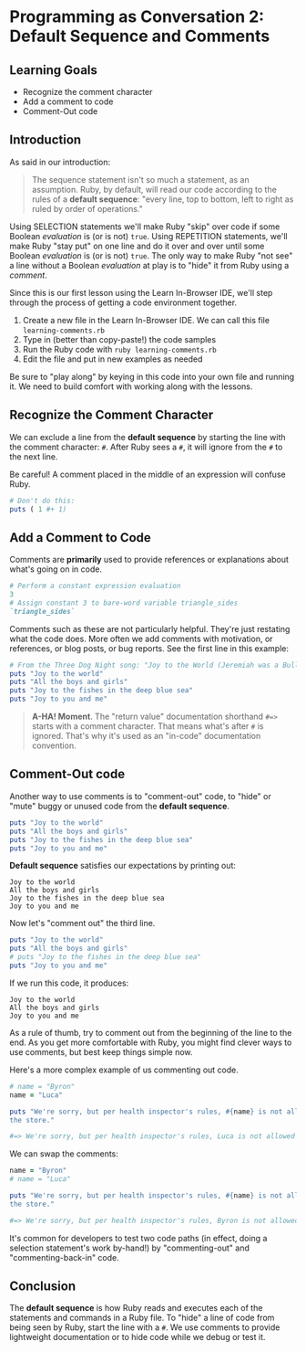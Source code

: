 # Programming as Conversation 2: Default Sequence and Comments

## Learning Goals

* Recognize the comment character
* Add a comment to code
* Comment-Out code

## Introduction

As said in our introduction:

> The sequence statement isn't so much a statement, as an assumption. Ruby, by
> default, will read our code according to the rules of a **default sequence**:
> "every line, top to bottom, left to right as ruled by order of operations."

Using SELECTION statements we'll make Ruby "skip" over code if some Boolean
_evaluation_ is (or is not) `true`. Using REPETITION statements, we'll make
Ruby "stay put" on one line and do it over and over until some Boolean
_evaluation_ is (or is not) `true`. The only way to make Ruby "not see" a line
without a Boolean _evaluation_ at play is to "hide" it from Ruby using a
_comment_.

Since this is our first lesson using the Learn In-Browser IDE, we'll step
through the process of getting a code environment together.

1. Create a new file in the Learn In-Browser IDE. We can call this file
   `learning-comments.rb`
2. Type in (better than copy-paste!) the code samples
3. Run the Ruby code with `ruby learning-comments.rb`
4. Edit the file and put in new examples as needed

Be sure to "play along" by keying in this code into your own file and running
it. We need to build comfort with working along with the lessons.

## Recognize the Comment Character

We can exclude a line from the **default sequence** by starting the line with
the comment character: `#`. After Ruby sees a `#`, it will ignore from the `#`
to the next line.

Be careful! A comment placed in the middle of an expression will confuse Ruby.

```ruby
# Don't do this:
puts ( 1 #+ 1)
```

## Add a Comment to Code

Comments are **primarily** used to provide references or explanations about
what's going on in code.

```ruby
# Perform a constant expression evaluation
3
# Assign constant 3 to bare-word variable triangle_sides
`triangle_sides`
```

Comments such as these are not particularly helpful. They're just restating
what the code does. More often we add comments with motivation, or references,
or blog posts, or bug reports. See the first line in this example:

```ruby
# From the Three Dog Night song: "Joy to the World (Jeremiah was a Bullfrog)"
puts "Joy to the world"
puts "All the boys and girls"
puts "Joy to the fishes in the deep blue sea"
puts "Joy to you and me"
```

> **A-HA! Moment**. The "return value" documentation shorthand `#=>` starts
> with a comment character. That means what's after `#` is ignored. That's why
> it's used as an "in-code" documentation convention.

## Comment-Out code

Another way to use comments is to "comment-out" code, to "hide" or "mute" buggy
or unused code from the **default sequence**.

```ruby
puts "Joy to the world"
puts "All the boys and girls"
puts "Joy to the fishes in the deep blue sea"
puts "Joy to you and me"
```

**Default sequence** satisfies our expectations by printing out:

```text
Joy to the world
All the boys and girls
Joy to the fishes in the deep blue sea
Joy to you and me
```

Now let's "comment out" the third line.

```ruby
puts "Joy to the world"
puts "All the boys and girls"
# puts "Joy to the fishes in the deep blue sea"
puts "Joy to you and me"
```

If we run this code, it produces:

```text
Joy to the world
All the boys and girls
Joy to you and me
```

As a rule of thumb, try to comment out from the beginning of the line to the
end. As you get more comfortable with Ruby, you might find clever ways to use
comments, but best keep things simple now.

Here's a more complex example of us commenting out code.

```ruby
# name = "Byron"
name = "Luca"

puts "We're sorry, but per health inspector's rules, #{name} is not allowed in
the store."

#=> We're sorry, but per health inspector's rules, Luca is not allowed in the store.
```

We can swap the comments:

```ruby
name = "Byron"
# name = "Luca"

puts "We're sorry, but per health inspector's rules, #{name} is not allowed in
the store."

#=> We're sorry, but per health inspector's rules, Byron is not allowed in the store.
```

It's common for developers to test two code paths (in effect, doing a selection
statement's work by-hand!) by "commenting-out" and "commenting-back-in" code.

## Conclusion

The **default sequence** is how Ruby reads and executes each of the statements
and commands in a Ruby file. To "hide" a line of code from being seen by Ruby,
start the line with a `#`. We use comments to provide lightweight documentation
or to hide code while we debug or test it.
